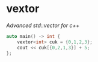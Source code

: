 # vextor
_Advanced std::vector for c++_

```cpp
auto main() -> int {
    vextor<int> cuk = {0,1,2,3};
    cout << cuk[{0,2,1,3}] + 5;
};
```
